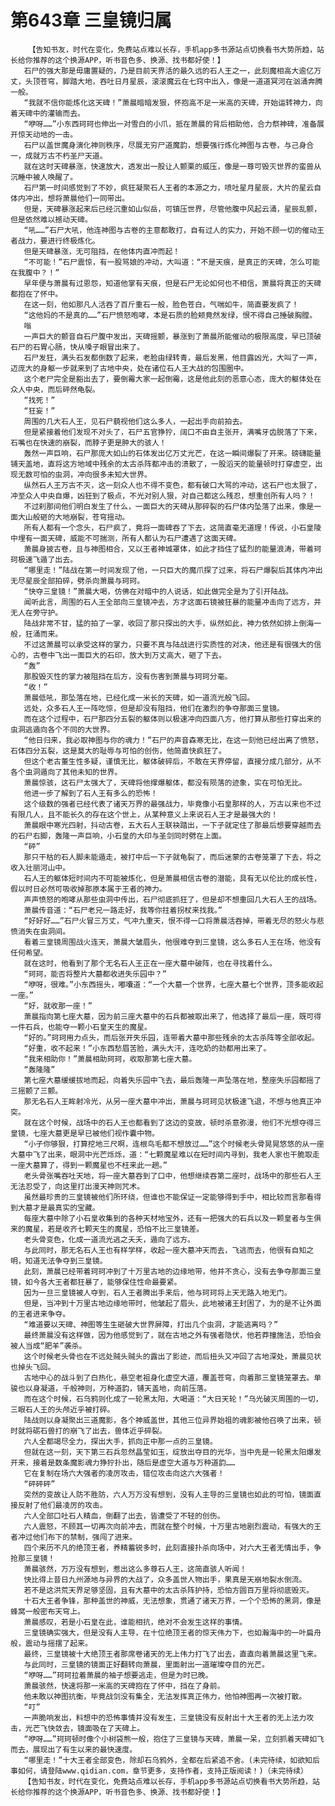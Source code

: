 # 第643章 三皇镜归属
        【告知书友，时代在变化，免费站点难以长存，手机app多书源站点切换看书大势所趋，站长给你推荐的这个换源APP，听书音色多、换源、找书都好使！】
       石尸的强大那是毋庸置疑的，乃是目前天界活的最久远的石人王之一，此刻魔相高大逾亿万丈，头顶苍穹，脚踏大地，吞吐日月星辰，滚滚魔云在七窍中出入，像是一道道冥河在汹涌奔腾一般。
       “我就不信你能炼化这天碑！”萧晨暗暗发狠，怀抱高不足一米高的天碑，开始运转神力，向着天碑中的灌输而去。
       “咿呀……”小东西珂珂也伸出一对雪白的小爪，抵在萧晨的背后相助他，合力祭神碑，准备展开惊天动地的一击。
       石尸以盖世魔身演化神则秩序，尽展无穷尸道魔韵，想要强行炼化神图与古卷，与己身合一，成就万古不朽圣尸天道。
       就在这时天碑暴涨，快速放大，透发出一股让人颤栗的威压，像是一尊可毁灭世界的蛮兽从沉睡中被人唤醒了。
       石尸第一时间感觉到了不妙，疯狂凝聚石人王者的本源之力，喷吐星月星辰，大片的星云自体内冲出，想将萧晨他们一同带出。
       但是，天碑暴涨起来后已经沉重如山似岳，可镇压世界，尽管他腹中风起云涌，星辰乱颤，但是依然难以撼动天碑。
       “吼……”石尸大吼，他连神图与古卷的主意都敢打，自有过人的实力，开始不顾一切的催动王者战力，要进行终极炼化。
       但是天碑暴涨，无可阻挡，在他体内直冲而起！
       “不可能！”石尸震惊，有一股骂娘的冲动，大叫道：“不是天痕，是真正的天碑，怎么可能在我腹中？！”
       早年便与萧晨有过恩怨，知道他掌有天痕，但是石尸无论如何也不相信，萧晨将真正的天碑都抱在了怀中。
       在这一刻，他如那凡人活吞了百斤重石一般，脸色苍白，气喘如牛，简直要发疯了！
       “这他妈的不是真的……”石尸愤怒咆哮，本是石质的脸颊竟然发绿，恨不得自己捶破胸膛。
       嗡
       一声巨大的颤音自石尸腹中发出，天碑摇颤，暴涨到了萧晨所能催动的极限高度，早已顶破石尸的石胃心肠，快从嗓子眼冒出来了。
       石尸发狂，满头石发都倒数了起来，老脸由绿转青，最后发黑，他目露凶光，大叫了一声，迈庞大的身躯一步就来到了古地中央，处在诸位石人王大战的包围圈中。
       这个老尸完全是豁出去了，要倒霉大家一起倒霉，这是他此刻的恶意心态，庞大的躯体处在众人中央，而后砰然龟裂。
       “找死！”
       “狂妄！”
       周围的几大石人王，见石尸藐视他们这么多人，一起出手向前拍去。
       但是紧接着他们发现不对头了，石尸五官狰狞，阔口不由自主张开，满嘴牙齿脱落了下来，石嘴也在快速的崩裂，而脖子更是肿大的骇人！
       轰然一声巨响，石尸那庞大如山的石体发出亿万丈光芒，在这一瞬间爆裂了开来。磅礴能量铺天盖地，直将这方地域中残余的太古杀阵都冲击的溃散了，一股滔天的能量顿时打穿虚空，出现无数可怕的虫洞，冲向很多未知大世界。
       纵然石人王万古不灭，这一刻众人也不得不变色，都有破口大骂的冲动，这石尸也太狠了，冲至众人中央自爆，凶狂到了极点，不光对别人狠，对自己都这么残忍，想重创所有人吗？！
       不过刹那间他们明白发生了什么，一面巨大的天碑从那碎裂的石尸体内坠落了出来，像是一面大山般砸的大地崩裂，苍穹摇动。
       所有人都有一个念头，石尸疯了，竟将一面碑吞了下去，这简直毫无道理！传说，小石皇陵中埋有一面天碑，威能不可揣测，所有人都认为石尸遭遇了这面天碑。
       萧晨身披古卷，且与神图相合，又以王者神城罩体，如此才挡住了猛烈的能量浪涛，带着珂珂极速飞遁了出去。
       “哪里走！”陆战在第一时间发现了他，一只巨大的魔爪探了过来，将石尸爆裂后其体内冲出无尽星辰全部拍碎，劈杀向萧晨与珂珂。
       “快夺三皇镜！”萧晨大喝，仿佛在对暗中的人说话，如此做完全是为了引开陆战。
       闻听此言，周围的石人王全部向三皇镜冲去，方才这面石镜被狂暴的能量冲击向了远方，并无人在旁守护。
       陆战非常不甘，猛的拍了一掌，收回了那只探出的大手，纵然如此，神力依然如排上倒海一般，狂涌而来。
       不过这萧晨可以承受这样的掌力，只要不真与陆战进行实质性的对决，他还是有很强大的信心的，古卷中飞出一面巨大的石印，放大到万丈高大，砸了下去。
       “轰”
       那股毁灭性的掌力被阻挡在后方，没有伤害到萧晨与珂珂分毫。
       “收！”
       萧晨低吼，那坠落在地，已经化成一米长的天碑，如一道流光般飞回。
       远处，众多石人王一阵吃惊，但是却没有阻挡，他们在激烈的争夺那面三皇镜。
       而在这个过程中，石尸那四分五裂的躯体则以极速冲向四面八方，他打算从那些打穿出来的虫洞逃遁向各个不同的大世界。
       “他日归来，我必取神图与你的魂力！”石尸的声音森寒无比，在这一刻他已经出离了愤怒，石体四分五裂，这是莫大的耻辱与可怕的创伤，他简直快疯狂了。
       但这个老古董生性多疑，谨慎无比，躯体破碎后，不敢在天界停留，直接分成几部分，从不各个虫洞遁向了其他未知的世界。
       萧晨惊骇，这石尸太强大了，天碑将他撑爆躯体，都没有陨落的迹象，实在可怕无比。
       他进一步了解到了石人王有多么的恐怖！
       这个级数的强者已经代表了诸天万界的最强战力，毕竟像小石皇那样的人，万古以来也不过有限几人，且不能长久的存在这个世上，从某种意义上来说石人王才是最强大的！
       萧晨眼中寒光四射，抖动古卷，五大石人王联袂踏出，一下子就定住了那最后想要穿越而去的石尸右脚，轰隆一声巨响，小石皇的大印与圣剑同时劈在上面。
       “砰”
       那只干枯的石人脚未能遁走，被打中后一下子就龟裂了，而后迷蒙的古卷笼罩了下去，将之收入壮丽河山中。
       石人王的躯体短时间内不可能被炼化，但是萧晨相信古卷的潜能，具有无以伦比的成长性，假以时日必然可吸收掉那原本属于王者的神力。
       声声愤怒的咆哮从那些虫洞中传出，石尸彻底抓狂了，但是却不想重回几大石人王的战场。
       萧晨传音道：“石尸老兄一路走好，我等你拄着拐杖来找我。”
       “好好好……”石尸火冒三万丈，气冲九重天，恨不得一口将萧晨活吞掉，带着无尽的怒火与悲愤消失在虫洞间。
       看着三皇镜周围战火连天，萧晨大皱眉头，他很难夺到三皇镜，这么多石人王在场，他没有任何希望。
       就在这时，他看到了那个无名石人王正在一座大墓中破阵，也在寻找着什么。
       “珂珂，能否将整片大墓都收进失乐园中？”
       “咿呀，很难。”小东西摇头，嘟囔道：“一个大墓一个世界，七座大墓七个世界，顶多能收起一座。”
       “好，就收那一座！”
       萧晨指向第七座大墓，因为前三座大墓中的石兵都被取出来了，他选择了最后一座，既可得一件石兵，也能夺一颗小石皇天生的魔星。
       “好的。”珂珂用力点头，而后张开失乐园，连带着大墓中那些残余的太古杀阵等全部收起。
       “好重，收不起来！”小东西愁眉苦脸，满头大汗，连吃奶的劲都用出来了。
       “我来相助你！”萧晨相助珂珂，收取那第七座大墓。
       “轰隆隆”
       第七座大墓缓缓拔地而起，向着失乐园中飞去，最后轰隆一声坠落在地，整座失乐园都摇了三摇颤了三颤。
       那无名石人王眸射冷光，从另一座大墓中冲出，萧晨与珂珂见状极速飞退，不想与他真正冲突。
       就在这个时候，战场中的石人王也都看到了这边的变故，顿时杀意弥漫，他们不光想夺得三皇镜，七座大墓更是早已被他们视作囊中物。
       “小子你够狠，打算挖地三尺啊，连根鸟毛都不想放过……”这个时候老头骨晃晃悠悠的从一座大墓中飞了出来，眼洞中光芒烁烁，道：“七颗魔星难以在短时间内寻到，我老人家也干脆取走一座大墓算了，得到一颗魔星也不枉来此一趟。”
       老头骨张嘴吞吐天地，将一座大墓吞到了口中，他想继续吞第二座时，战场中的那些石人王无法忍受了，向这里打出漫天神则咒术。
       虽然最珍贵的三皇镜被他们所环绕，但谁也不能保证一定能够得到手中，相比较而言那看得到大墓才是最真实的宝藏。
       每座大墓中除了小石皇收集到的各种天材地宝外，还有一把强大的石兵以及一颗皇者与生俱来的魔星，若是收齐七颗天生的魔星，恐怕不比三皇镜差。
       老头骨变色，化成一道流光逃之夭夭，遁向了远方。
       与此同时，那无名石人王也有样学样，收起一座大墓冲天而去，飞逃而去，他很有自知之明，知道无法争夺到三皇镜。
       此刻，萧晨已经带着珂珂冲到了十万里古地的边缘地带，他并不贪心，没有去争夺那面三皇镜，如今各大王者都狂暴了，能够保住性命最要紧。
       因为一旦三皇镜被人夺到，石人王者腾出手来后，他与珂珂将上天无路入地无门。
       但是，当冲到十万里古地边缘地带时，他皱起了眉头，此地被诸王封困了，为的是不让外面的王者进来争夺。
       “难道要以天碑、神图等生生砸破大世界屏障，打出几个虫洞，才能逃离吗？”
       最终萧晨没有这样做，因为他感觉到了，就在古地之外有强者隐伏，他若莽撞施法，恐怕会被人当成“肥羊”袭杀。
       这个时候老头骨也在不远处贼头贼头的露出了影迹，而后扭头又冲回了古地深处，萧晨见状也掉头飞回。
       古地中心的战斗到了白热化，悬空老祖身化虚空大道，覆盖苍穹，向着那三皇镜笼罩去。单骏也以身凝道，千般神则，万种道韵，铺天盖地，向前压落。
       而在这个时候，石乌鸦则化成了一轮黑太阳，大喝道：“大日天轮！”乌光破灭周围的一切，三眼石人王的头颅近乎被打碎。
       陆战则以身凝聚出三道魔影，各个神威盖世，其他三位异界始祖的魂影被他召唤了出来，顿时就将砺石兽打的崩飞了出去，兽体近乎碎裂。
       六人全都竭尽全力，探出大手，抓向正中那一点的三皇镜。
       但就在这一刻，天下第三石兵忽然晶莹如玉，绽放出夺目的光华，当中先是一轮黑太阳爆发开来，接着是数条魔影魂力狰狞扑出，随后是虚空大道与万种道韵……
       它在复制在场六大强者的凌厉攻击，错位攻击向这六大强者！
       “砰砰砰”
       突然的变故让人防不胜防，六人万万没有想到，没有人主导的三皇镜也如此的可怕，镜面直接反射了他们最凌厉的攻击。
       六人全部口吐石人精血，倒翻了出去，皆遭受了不轻的创伤。
       六人震怒，不顾其一切再次向前冲去，而就在整个时候，十万里古地剧烈震动，有强大的王者冲过他们布下的禁制，强闯了进来。
       四个来历不凡的绝顶王者，养精蓄锐多时，此刻直接扑杀向场中，对六大王者无情出手，争抢那三皇镜！
       萧晨骇然，万万没有想到，惹出这么多尊石人王，这简直骇人听闻！
       快比得上昔日九州源地与异界的大战了，众多盖世人物出手，果真是天崩地裂水倒流。
       若不是这洪荒天界足够坚固，且有大墓中的太古杀阵护持，恐怕方圆百万里将彻底毁灭。
       十石大王者争锋，那种盖世的神威，无法想象，贯通了诸天万界，一个个恐怖的黑洞，像是蜂窝一般密布天穹上。
       萧晨感叹，若是小石皇在此，谁能相抗，绝对不会发生这样的事情。
       三皇镜确实强大，但是没有人主导，在十位绝顶王者的惊天伟力下，也如瀚海中的一叶扁舟般，震动与摇摆了起来。
       最终，三皇镜被十大绝顶王者那席卷诸天的无上伟力打飞了出去，直直向着萧晨这里飞来。
       与此同时，三皇镜的镜面正好翻转向萧晨，里面射出一道璀璨夺目的光芒。
       “咿呀……”珂珂拉着萧晨的袖子想要逃走，但是为时已晚。
       萧晨骇然，快速将那一米高的天碑抱在了怀中，挡在了身前。
       他未敢以神图抗衡，毕竟战剑没有集全，无法发挥真正伟力，他怕神图再一次被打散。
       “叮”
       一声脆响发出，料想中的恐怖事情并没有发生，三皇镜没有反射出十大王者的无上法力攻击，光芒飞快敛去，镜面吸在了天碑上。
       “咿呀……”珂珂顿时像个小树袋熊一般，抱住了三皇镜与天碑，萧晨一呆，立刻抓着天碑如飞而去，展现出了有生以来的最快速度。
       “哪里走！”十大王者全部变色，除却石乌鸦外，全都在后紧追不舍。(未完待续，如欲知后事如何，请登陆www.qidian.com，章节更多，支持作者，支持正版阅读！)（未完待续）
       【告知书友，时代在变化，免费站点难以长存，手机app多书源站点切换看书大势所趋，站长给你推荐的这个换源APP，听书音色多、换源、找书都好使！】